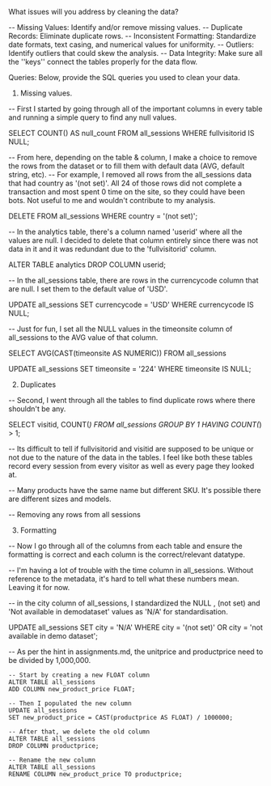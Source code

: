 What issues will you address by cleaning the data?

-- Missing Values: Identify and/or remove missing values.
-- Duplicate Records: Eliminate duplicate rows.
-- Inconsistent Formatting: Standardize date formats, text casing, and numerical values for uniformity.
-- Outliers: Identify outliers that could skew the analysis.
-- Data Integrity: Make sure all the ''keys'' connect the tables properly for the data flow.

Queries:
Below, provide the SQL queries you used to clean your data.

1. Missing values.

-- First I started by going through all of the important columns in every table and running a simple query to find any null values.

SELECT
	COUNT() AS null_count
FROM
	all_sessions
WHERE fullvisitorid IS NULL;

-- From here, depending on the table & column, I make a choice to remove the rows from the dataset or to fill them with default data (AVG, default string, etc).
-- For example, I removed all rows from the all_sessions data that had country as '(not set)'. All 24 of those rows did not complete a transaction and most spent 0 time on the site, so they could have been bots. Not useful to me and wouldn't contribute to my analysis.

DELETE FROM all_sessions
WHERE country = '(not set)';

-- In the analytics table, there's a column named 'userid' where all the values are null. I decided to delete that column entirely since there was not data in it and it was redundant due to the 'fullvisitorid' column.

ALTER TABLE analytics
DROP COLUMN userid;

-- In the all_sessions table, there are rows in the currencycode column that are null. I set them to the default value of 'USD'.

UPDATE all_sessions
SET currencycode = 'USD'
WHERE currencycode IS NULL;

-- Just for fun, I set all the NULL values in the timeonsite column of all_sessions to the AVG value of that column.

SELECT AVG(CAST(timeonsite AS NUMERIC))
FROM	all_sessions

UPDATE all_sessions
SET timeonsite = '224'
WHERE timeonsite IS NULL;

2. Duplicates

-- Second, I went through all the tables to find duplicate rows where there shouldn't be any.

SELECT visitid, COUNT(*)
FROM all_sessions
GROUP BY 1
HAVING COUNT(*) > 1;

-- Its difficult to tell if fullvisitorid and visitid are supposed to be unique or not due to the nature of the data in the tables. I feel like both these tables record every session from every visitor as well as every page they looked at.

-- Many products have the same name but different SKU. It's possible there are different sizes and models.

-- Removing any rows from all sessions

3. Formatting

-- Now I go through all of the columns from each table and ensure the formatting is correct and each column is the correct/relevant datatype.

-- I'm having a lot of trouble with the time column in all_sessions. Without reference to the metadata, it's hard to tell what these numbers mean. Leaving it for now.

-- in the city column of all_sessions, I standardized the NULL , (not set) and 'Not available in demodataset' values as 'N/A' for standardisation.

UPDATE all_sessions
SET city = 'N/A'
WHERE 
	city = '(not set)' 
	OR city = 'not available in demo dataset';

-- As per the hint in assignments.md, the unitprice and productprice need to be divided by 1,000,000.

	-- Start by creating a new FLOAT column
	ALTER TABLE all_sessions
	ADD COLUMN new_product_price FLOAT;

	-- Then I populated the new column
	UPDATE all_sessions
	SET new_product_price = CAST(productprice AS FLOAT) / 1000000;

	-- After that, we delete the old column
	ALTER TABLE all_sessions
	DROP COLUMN productprice;

	-- Rename the new column
	ALTER TABLE all_sessions
	RENAME COLUMN new_product_price TO productprice;

















